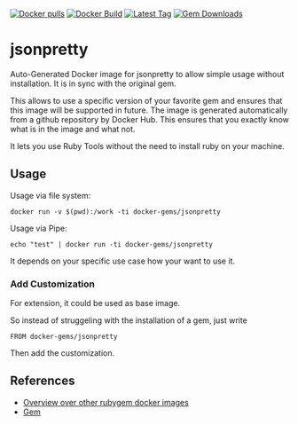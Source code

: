 [![Docker pulls](https://img.shields.io/docker/pulls/rubygem/jsonpretty.svg)](https://hub.docker.com/r/rubygem/jsonpretty/)
[![Docker Build](https://img.shields.io/docker/automated/rubygem/jsonpretty.svg)](https://hub.docker.com/r/rubygem/jsonpretty/)
[![Latest Tag](https://img.shields.io/github/tag/docker-rubygem/jsonpretty.svg)](https://hub.docker.com/r/rubygem/jsonpretty/)
[![Gem Downloads](https://img.shields.io/gem/dt/jsonpretty.svg)](https://rubygems.org/gems/jsonpretty/)
# jsonpretty

Auto-Generated Docker image for jsonpretty to allow simple usage without installation.
It is in sync with the original gem.

This allows to use a specific version of your favorite gem and ensures that this image will be supported in future.
The image is generated automatically from a github repository by Docker Hub.
This ensures that you exactly know what is in the image and what not.

It lets you use Ruby Tools without the need to install ruby on your machine.

## Usage

Usage via file system:

`docker run -v $(pwd):/work -ti docker-gems/jsonpretty`

Usage via Pipe:

`echo "test" | docker run -ti docker-gems/jsonpretty`

It depends on your specific use case how your want to use it.

### Add Customization

For extension, it could be used as base image.

So instead of struggeling with the installation of a gem, just write

`FROM docker-gems/jsonpretty`

Then add the customization.

## References

 - [Overview over other rubygem docker images](https://github.com/thinkbot/docker-rubygem)
 - [Gem](https://rubygems.org/gems/jsonpretty/)
